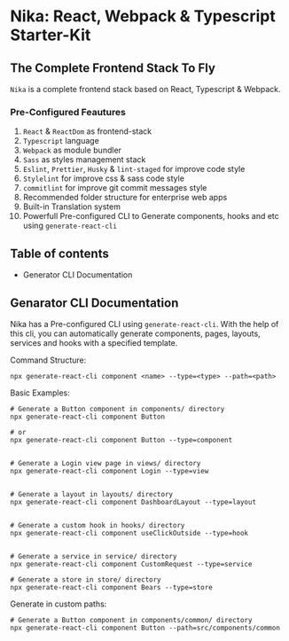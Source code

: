 # Nika: React, Webpack & Typescript Starter-Kit
## The Complete Frontend Stack To Fly

`Nika` is a complete frontend stack based on React, Typescript & Webpack.

### Pre-Configured Feautures
1. `React` & `ReactDom` as frontend-stack
2. `Typescript` language
3. `Webpack` as module bundler
4. `Sass` as styles management stack
5. `Eslint`, `Prettier`, `Husky` & `lint-staged` for improve code style
6. `Stylelint` for improve css & sass code style
7. `commitlint` for improve git commit messages style
8. Recommended folder structure for enterprise web apps
9. Built-in Translation system 
10. Powerfull Pre-configured CLI to Generate components, hooks and etc using `generate-react-cli`

## Table of contents
* Generator CLI Documentation

## Genarator CLI Documentation
Nika has a Pre-configured CLI using `generate-react-cli`.
With the help of this cli, you can automatically generate components, pages, layouts, services and hooks with a specified template.

Command Structure:
```Shell
npx generate-react-cli component <name> --type=<type> --path=<path>
```

Basic Examples:
```Shell
# Generate a Button component in components/ directory
npx generate-react-cli component Button

# or
npx generate-react-cli component Button --type=component


# Generate a Login view page in views/ directory
npx generate-react-cli component Login --type=view


# Generate a layout in layouts/ directory
npx generate-react-cli component DashboardLayout --type=layout


# Generate a custom hook in hooks/ directory
npx generate-react-cli component useClickOutside --type=hook


# Generate a service in service/ directory
npx generate-react-cli component CustomRequest --type=service

# Generate a store in store/ directory
npx generate-react-cli component Bears --type=store

```

Generate in custom paths:
```Shell
# Generate a Button component in components/common/ directory
npx generate-react-cli component Button --path=src/components/common

```

